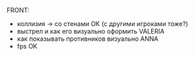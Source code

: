 FRONT:
- коллизия -> со стенами OK (с другими игроками тоже?)
- выстрел и как его визуально оформить VALERIA
- как показывать противников  визуально ANNA
- fps OK
